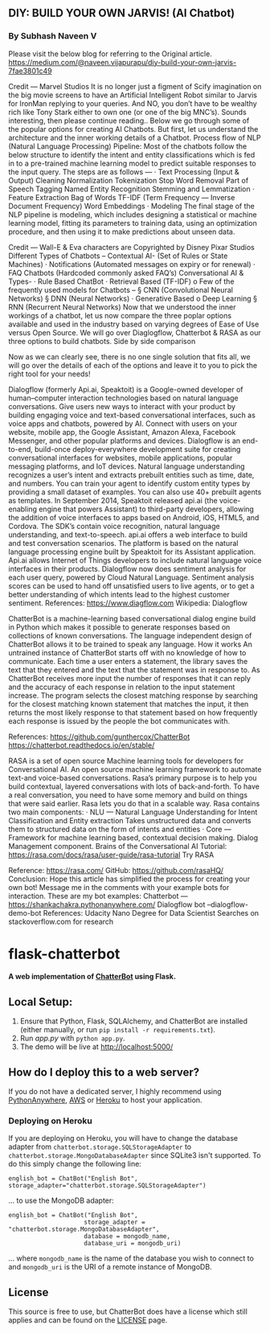 ## DIY: BUILD YOUR OWN JARVIS! (AI Chatbot)
### By Subhash Naveen V<br>
Please visit the below blog for referring to the Original article.<br>
https://medium.com/@naveen.vijapurapu/diy-build-your-own-jarvis-7fae3801c49

Credit — Marvel Studios
It is no longer just a figment of Scify imagination on the big movie screens to have an Artificial Intelligent Robot similar to Jarvis for IronMan replying to your queries. And NO, you don’t have to be wealthy rich like Tony Stark either to own one (or one of the big MNC’s). Sounds interesting, then please continue reading..
Below we go through some of the popular options for creating AI Chatbots.
But first, let us understand the architecture and the inner working details of a Chatbot.
Process flow of NLP (Natural Language Processing) Pipeline:
Most of the chatbots follow the below structure to identify the intent and entity classifications which is fed in to a pre-trained machine learning model to predict suitable responses to the input query. The steps are as follows —
· Text Processing (Input & Output)
Cleaning
Normalization
Tokenization
Stop Word Removal
Part of Speech Tagging
Named Entity Recognition
Stemming and Lemmatization
· Feature Extraction
Bag of Words
TF-IDF (Term Frequency — Inverse Document Frequency)
Word Embeddings
· Modeling
The final stage of the NLP pipeline is modeling, which includes designing a statistical or machine learning model, fitting its parameters to training data, using an optimization procedure, and then using it to make predictions about unseen data.

Credit — Wall-E & Eva characters are Copyrighted by Disney Pixar Studios
Different Types of Chatbots –
Contextual AI- (Set of Rules or State Machines)
· Notifications (Automated messages on expiry or for renewal)
· FAQ Chatbots (Hardcoded commonly asked FAQ’s)
Conversational AI & Types-
· Rule Based ChatBot
· Retrieval Based (TF-IDF)
o Few of the frequently used models for Chatbots –
§ CNN (Convolutional Neural Networks)
§ DNN (Neural Networks)
· Generative Based
o Deep Learning
§ RNN (Recurrent Neural Networks)
Now that we understood the inner workings of a chatbot, let us now compare the three poplar options available and used in the industry based on varying degrees of Ease of Use versus Open Source.
We will go over Diaglogflow, Chatterbot & RASA as our three options to build chatbots.
Side by side comparison

Now as we can clearly see, there is no one single solution that fits all, we will go over the details of each of the options and leave it to you to pick the right tool for your needs!

Dialogflow (formerly Api.ai, Speaktoit) is a Google-owned developer of human–computer interaction technologies based on natural language conversations.
Give users new ways to interact with your product by building engaging voice and text-based conversational interfaces, such as voice apps and chatbots, powered by AI. Connect with users on your website, mobile app, the Google Assistant, Amazon Alexa, Facebook Messenger, and other popular platforms and devices.
Dialogflow is an end-to-end, build-once deploy-everywhere development suite for creating conversational interfaces for websites, mobile applications, popular messaging platforms, and IoT devices.
Natural language understanding recognizes a user’s intent and extracts prebuilt entities such as time, date, and numbers. You can train your agent to identify custom entity types by providing a small dataset of examples. You can also use 40+ prebuilt agents as templates.
In September 2014, Speaktoit released api.ai (the voice-enabling engine that powers Assistant) to third-party developers, allowing the addition of voice interfaces to apps based on Android, iOS, HTML5, and Cordova. The SDK’s contain voice recognition, natural language understanding, and text-to-speech. api.ai offers a web interface to build and test conversation scenarios. The platform is based on the natural language processing engine built by Speaktoit for its Assistant application. Api.ai allows Internet of Things developers to include natural language voice interfaces in their products.
Dialogflow now does sentiment analysis for each user query, powered by Cloud Natural Language. Sentiment analysis scores can be used to hand off unsatisfied users to live agents, or to get a better understanding of which intents lead to the highest customer sentiment.
References: https://www.diagflow.com
Wikipedia: Dialogflow

ChatterBot is a machine-learning based conversational dialog engine build in Python which makes it possible to generate responses based on collections of known conversations. The language independent design of ChatterBot allows it to be trained to speak any language.
How it works
An untrained instance of ChatterBot starts off with no knowledge of how to communicate. Each time a user enters a statement, the library saves the text that they entered and the text that the statement was in response to. As ChatterBot receives more input the number of responses that it can reply and the accuracy of each response in relation to the input statement increase. The program selects the closest matching response by searching for the closest matching known statement that matches the input, it then returns the most likely response to that statement based on how frequently each response is issued by the people the bot communicates with.

References:
https://github.com/gunthercox/ChatterBot
https://chatterbot.readthedocs.io/en/stable/

RASA is a set of open source Machine learning tools for developers for Conversational AI. An open source machine learning framework to automate text-and voice-based conversations.
Rasa’s primary purpose is to help you build contextual, layered conversations with lots of back-and-forth. To have a real conversation, you need to have some memory and build on things that were said earlier. Rasa lets you do that in a scalable way.
Rasa contains two main components:
· NLU — Natural Language Understanding for Intent Classification and Entity extraction
Takes unstructured data and converts them to structured data on the form of intents and entities
· Core — Framework for machine learning based, contextual decision making. Dialog Management component. Brains of the Conversational AI
Tutorial:
https://rasa.com/docs/rasa/user-guide/rasa-tutorial
Try RASA

Reference: https://rasa.com/
GitHub: https://github.com/rasaHQ/
Conclusion:
Hope this article has simplified the process for creating your own bot! Message me in the comments with your example bots for interaction.
These are my bot examples:
Chatterbot — https://shankachakra.pythonanywhere.com/
Dialogflow bot –dialogflow-demo-bot
References:
Udacity Nano Degree for Data Scientist
Searches on stackoverflow.com for research




















# flask-chatterbot

#### A web implementation of [ChatterBot](https://github.com/gunthercox/ChatterBot) using Flask.

## Local Setup:
 1. Ensure that Python, Flask, SQLAlchemy, and ChatterBot are installed (either manually, or run `pip install -r requirements.txt`).
 2. Run *app.py* with `python app.py`.
 3. The demo will be live at [http://localhost:5000/](http://localhost:5000/)

## How do I deploy this to a web server?
If you do not have a dedicated server, I highly recommend using [PythonAnywhere](https://www.pythonanywhere.com/), [AWS](https://aws.amazon.com/getting-started/projects/deploy-python-application/) or [Heroku](https://devcenter.heroku.com/articles/getting-started-with-python#introduction) to host your application.

### Deploying on Heroku
If you are deploying on Heroku, you will have to change the database adapter from `chatterbot.storage.SQLStorageAdapter` to `chatterbot.storage.MongoDatabaseAdapter` since SQLite3 isn't supported. To do this simply change the following line:

`english_bot = ChatBot("English Bot", storage_adapter="chatterbot.storage.SQLStorageAdapter")`

... to use the MongoDB adapter:

```
english_bot = ChatBot("English Bot", 
                     storage_adapter = "chatterbot.storage.MongoDatabaseAdapter",
                     database = mongodb_name,
                     database_uri = mongodb_uri)
```
... where `mongodb_name` is the name of the database you wish to connect to and `mongodb_uri` is the URI of a remote instance of MongoDB.

## License
This source is free to use, but ChatterBot does have a license which still applies and can be found on the [LICENSE](https://github.com/gunthercox/ChatterBot/blob/master/LICENSE) page.
